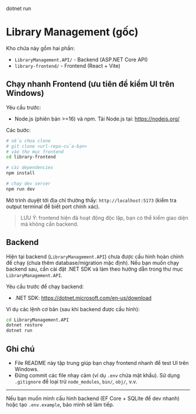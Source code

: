 dotnet run

# Library Management (gốc)

Kho chứa này gồm hai phần:

- `LibraryManagement.API/` - Backend (ASP.NET Core API)
- `library-frontend/` - Frontend (React + Vite)

## Chạy nhanh Frontend (ưu tiên để kiểm UI trên Windows)

Yêu cầu trước:

- Node.js (phiên bản >=16) và npm. Tải Node.js tại: https://nodejs.org/

Các bước:

```bash
# nếu chưa clone
# git clone <url-repo-của-bạn>
# vào thư mục frontend
cd library-frontend

# cài dependencies
npm install

# chạy dev server
npm run dev
```

Mở trình duyệt tới địa chỉ thường thấy: `http://localhost:5173` (kiểm tra output terminal để biết port chính xác).

> LƯU Ý: frontend hiện đã hoạt động độc lập, bạn có thể kiểm giao diện mà không cần backend.

## Backend

Hiện tại backend (`LibraryManagement.API`) chưa được cấu hình hoàn chỉnh để chạy (chưa thêm database/migration mặc định). Nếu bạn muốn chạy backend sau, cần cài đặt .NET SDK và làm theo hướng dẫn trong thư mục `LibraryManagement.API`.

Yêu cầu trước để chạy backend:

- .NET SDK: https://dotnet.microsoft.com/en-us/download

Ví dụ các lệnh cơ bản (sau khi backend được cấu hình):

```bash
cd LibraryManagement.API
dotnet restore
dotnet run
```

## Ghi chú

- File README này tập trung giúp bạn chạy frontend nhanh để test UI trên Windows.
- Đừng commit các file nhạy cảm (ví dụ `.env` chứa mật khẩu). Sử dụng `.gitignore` để loại trừ `node_modules`, `bin/`, `obj/`, v.v.

---

Nếu bạn muốn mình cấu hình backend (EF Core + SQLite để dev nhanh) hoặc tạo `.env.example`, báo mình sẽ làm tiếp.
